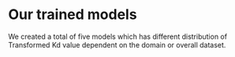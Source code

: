 # Our trained models

We created a total of five models which has different distribution of Transformed Kd value dependent on the domain or overall dataset. 
